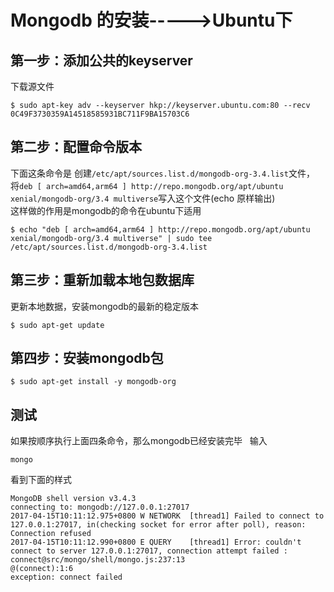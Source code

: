 # Mongodb 的安装----->Ubuntu下
## 第一步：添加公共的keyserver
下载源文件
```
$ sudo apt-key adv --keyserver hkp://keyserver.ubuntu.com:80 --recv 0C49F3730359A14518585931BC711F9BA15703C6
```

## 第二步：配置命令版本
下面这条命令是 创建`/etc/apt/sources.list.d/mongodb-org-3.4.list`文件，  
将`deb [ arch=amd64,arm64 ] http://repo.mongodb.org/apt/ubuntu xenial/mongodb-org/3.4 multiverse`写入这个文件(echo 原样输出)  
这样做的作用是mongodb的命令在ubuntu下适用
```
$ echo "deb [ arch=amd64,arm64 ] http://repo.mongodb.org/apt/ubuntu xenial/mongodb-org/3.4 multiverse" | sudo tee /etc/apt/sources.list.d/mongodb-org-3.4.list
```
## 第三步：重新加载本地包数据库
更新本地数据，安装mongodb的最新的稳定版本
```
$ sudo apt-get update
```
## 第四步：安装mongodb包
```
$ sudo apt-get install -y mongodb-org
```

## 测试
如果按顺序执行上面四条命令，那么mongodb已经安装完毕  
输入
```
mongo
```
看到下面的样式
```
MongoDB shell version v3.4.3
connecting to: mongodb://127.0.0.1:27017
2017-04-15T10:11:12.975+0800 W NETWORK  [thread1] Failed to connect to 127.0.0.1:27017, in(checking socket for error after poll), reason: Connection refused
2017-04-15T10:11:12.990+0800 E QUERY    [thread1] Error: couldn't connect to server 127.0.0.1:27017, connection attempt failed :
connect@src/mongo/shell/mongo.js:237:13
@(connect):1:6
exception: connect failed

```
